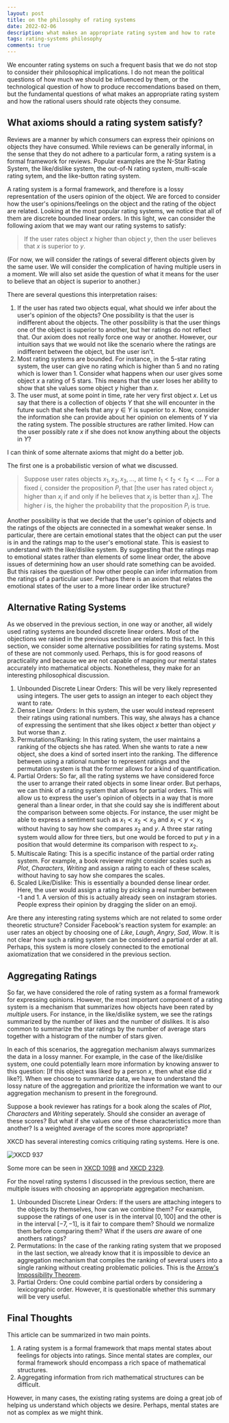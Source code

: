 ```yaml
---
layout: post
title: on the philosophy of rating systems
date: 2022-02-06
description: what makes an appropriate rating system and how to rate
tags: rating-systems philosophy
comments: true
---
```


We encounter rating systems on such a frequent basis that we do not stop to consider their philosophical implications. I do not mean the political questions of how much we should be influenced by them, or the technological question of how to produce reccomendations based on them, but the fundamental questions of what makes an appropriate rating system and how the rational users should rate objects they consume.

## What axioms should a rating system satisfy?

Reviews are a manner by which consumers can express their opinions on objects they have consumed. While reviews can be generally informal, in the sense that they do not adhere to a particular form, a rating system is a formal framework for reviews. Popular examples are the N-Star Rating System, the like/dislike system, the out-of-N rating system, multi-scale rating sytem, and the like-button rating system.

A rating system is a formal framework, and therefore is a lossy representation of the users opinion of the object. We are forced to consider how the user's opinions/feelings on the object and the rating of the object are related. Looking at the most popular rating systems, we notice that all of them are discrete bounded linear orders. In this light, we can consider the following axiom that we may want our rating systems to satisfy:

> If the user rates object $x$ higher than object $y$, then the user believes that $x$ is superior to $y$.

(For now, we will consider the ratings of several different objects given by the same user. We will consider the complication of having multiple users in a moment. We will also set aside the question of what it means for the user to believe that an object is superior to another.)

There are several questions this interpretation raises:

1. If the user has rated two objects equal, what should we infer about the user's opinion of the objects? One possibility is that the user is indifferent about the objects. The other possibility is that the user things one of the object is superior to another, but her ratings do not reflect that. Our axiom does not really force one way or another. However, our intuition says that we would not like the scenario where the ratings are indifferent between the object, but the user isn't.
2. Most rating systems are bounded. For instance, in the 5-star rating system, the user can give no rating which is higher than 5 and no rating which is lower than 1. Consider what happens when our user gives some object $x$ a rating of 5 stars. This means that the user loses her ability to show that she values some object $y$ higher than $x$.
3. The user must, at some point in time, rate her very first object $x$. Let us say that there is a collection of objects $Y$ that she will encounter in the future such that she feels that any $y \in Y$ is superior to $x$. Now, consider the information she can provide about her opinion on elements of $Y$ via the rating system. The possible structures are rather limited. How can the user possibly rate $x$ if she does not know anything about the objects in $Y$?


I can think of some alternate axioms that might do a better job.

The first one is a probabilistic version of what we discussed.

> Suppose user rates objects $x_1, x_2, x_3, \ldots$, at time $t_1 < t_2 < t_3 < \ldots$. For a fixed $i$, consider the proposition $P_i$ that [the user has rated object $x_j$ higher than $x_i$ if and only if he believes that $x_j$ is better than $x_i$]. The higher $i$ is, the higher the probability that the proposition $P_i$ is true.

Another possibility is that we decide that the user's opinion of objects and the ratings of the objects are connected in a somewhat weaker sense. In particular, there are certain emotional states that the object can put the user is in and the ratings map to the user's emotional state. This is easiest to understand with the like/dislike system. By suggesting that the ratings map to emotional states rather than elements of some linear order, the above issues of determining how an user should rate something can be avoided. But this raises the question of how other people can infer information from the ratings of a particular user. Perhaps there is an axiom that relates the emotional states of the user to a more linear order like structure?

## Alternative Rating Systems

As we observed in the previous section, in one way or another, all widely used rating systems are bounded discrete linear orders. Most of the objections we raised in the previous section are related to this fact. In this section, we consider some alternative possibilities for rating systems. Most of these are not commonly used. Perhaps, this is for good reasons of practicality and because we are not capable of mapping our mental states accurately into mathematical objects. Nonetheless, they make for an interesting philosophical discussion.

1. Unbounded Discrete Linear Orders: This will be very likely represented using integers. The user gets to assign an integer to each object they want to rate.
2. Dense Linear Orders: In this system, the user would instead represent their ratings using rational numbers. This way, she always has a chance of expressing the sentiment that she likes object $x$ better than object $y$ but worse than $z$.
3. Permutations/Ranking: In this rating system, the user maintains a ranking of the objects she has rated. When she wants to rate a new object, she does a kind of sorted insert into the ranking. The difference between using a rational number to represent ratings and the permutation system is that the former allows for a kind of quantification.
4. Partial Orders: So far, all the rating systems we have considered force the user to arrange their rated objects in some linear order. But perhaps, we can think of a rating system that allows for partial orders. This will allow us to express the user's opinion of objects in a way that is more general than a linear order, in that she could say she is indifferent about the comparison between some objects. For instance, the user might be able to express a sentiment such as $x_1 \prec x_2 \prec x_3$ and $x_1 \prec y \prec x_3$ without having to say how she compares $x_2$ and $y$. A three star rating system would allow for three tiers, but one would be forced to put $y$ in a position that would determine its comparison with respect to $x_2$.
5. Multiscale Rating: This is a specific instance of the partial order rating system. For example, a book reviewer might consider scales such as _Plot_, _Characters_, _Writing_ and assign a rating to each of these scales, without having to say how she compares the scales.
6. Scaled Like/Dislike: This is essentially a bounded dense linear order. Here, the user would assign a rating by picking a real number between -1 and 1. A version of this is actually already seen on instagram stories. People express their opinion by dragging the slider on an emoji.

Are there any interesting rating systems which are not related to some order theoretic structure? Consider Facebook's reaction system for example: an user rates an object by choosing one of _Like_, _Laugh_, _Angry_, _Sad_, _Wow_. It is not clear how such a rating system can be considered a partial order at all. Perhaps, this system is more closely connected to the emotional axiomatization that we considered in the previous section.


## Aggregating Ratings

So far, we have considered the role of rating system as a formal framework for expressing opinions. However, the most important component of a rating system is a mechanism that summarizes how objects have been rated by _multiple_ users. For instance, in the like/dislike system, we see the ratings summarized by the number of likes and the number of dislikes. It is also common to summarize the star ratings by the number of average stars together with a histogram of the number of stars given.

In each of this scenarios, the aggregation mechanism always summarizes the data in a lossy manner. For example, in the case of the like/dislike system, one could potentially learn more information by knowing answer to this question: [If this object was liked by a person $x$, then what else did $x$ like?]. When we choose to summarize data, we have to understand the lossy nature of the aggregation and prioritize the information we want to our aggregation mechanism to present in the foreground.

Suppose a book reviewer has ratings for a book along the scales of _Plot_, _Characters_ and _Writing_ seperately. Should she consider an average of these scores? But what if she values one of these characteristics more than another? Is a weighted average of the scores more appropriate?

XKCD has several interesting comics critiquing rating systems. Here is one.

![XKCD 937](https://imgs.xkcd.com/comics/tornadoguard.png)

Some more can be seen in [XKCD 1098](https://xkcd.com/1098/) and [XKCD 2329](https://xkcd.com/2329/).

For the novel rating systems I discussed in the previous section, there are multiple issues with choosing an appropriate aggregation mechanism. 

1. Unbounded Discrete Linear Orders: If the users are attaching integers to the objects by themselves, how can we combine them? For example, suppose the ratings of one user is in the interval $[0, 100]$ and the other is in the interval $[-7, -1]$, is it fair to compare them? Should we normalize them before comparing them? What if the users _are_ aware of one anothers ratings?
2. Permutations: In the case of the ranking rating system that we proposed in the last section, we already know that it is impossible to device an aggregation mechanism that compiles the ranking of several users into a single ranking without creating problematic policies. This is the [Arrow's Impossibility Theorem](https://en.wikipedia.org/wiki/Arrow's_impossibility_theorem).
3. Partial Orders: One could combine partial orders by considering a lexicographic order. However, it is questionable whether this summary will be very useful.

## Final Thoughts

This article can be summarized in two main points. 

1. A rating system is a formal framework that maps mental states about feelings for objects into ratings. Since mental states are complex, our formal framework should encompass a rich space of mathematical structures.
2. Aggregating information from rich mathematical structures can be difficult.

However, in many cases, the existing rating systems are doing a great job of helping us understand which objects we desire. Perhaps, mental states are not as complex as we might think.